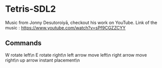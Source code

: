 # Tetris-SDL2
Music from Jonny Desutoroiyā, checkout his work on YouTube. Link of the music : https://www.youtube.com/watch?v=sPf9CGZZCYY

## Commands
W               rotate left\n
E               rotate right\n
left arrow      move left\n
right arrow     move right\n
up arrow        instant placement\n 

